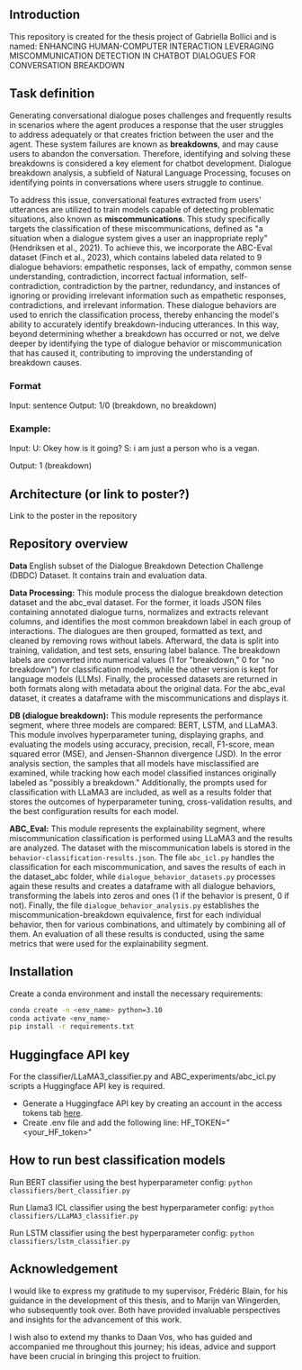 ## Introduction
This repository is created for the thesis project of Gabriella Bollici and is named:
ENHANCING HUMAN-COMPUTER INTERACTION LEVERAGING MISCOMMUNICATION DETECTION IN CHATBOT DIALOGUES FOR CONVERSATION BREAKDOWN

## Task definition
Generating conversational dialogue poses challenges and frequently results in scenarios where the agent produces a response that the user struggles to address adequately or that creates friction between the user and the agent. These system failures are known as **breakdowns**, and may cause users to abandon the conversation. Therefore, identifying and solving these breakdowns is considered a key element for chatbot development. Dialogue breakdown analysis, a subfield of Natural Language Processing, focuses on identifying points in conversations where users struggle to continue. 

To address this issue, conversational features extracted from users' utterances are utilized to train models capable of detecting problematic situations, also known as **miscommunications**. This study specifically targets the classification of these miscommunications, defined as "a situation when a dialogue system gives a user an inappropriate reply" (Hendriksen et al., 2021). To achieve this, we incorporate the ABC-Eval dataset (Finch et al., 2023), which contains labeled data related to 9 dialogue behaviors: empathetic responses, lack of empathy, common sense understanding, contradiction, incorrect factual information, self-contradiction, contradiction by the partner, redundancy, and instances of ignoring or providing irrelevant information such as empathetic responses, contradictions, and irrelevant information. These dialogue behaviors are used to enrich the classification process, thereby enhancing the model's ability to accurately identify breakdown-inducing utterances. In this way, beyond determining whether a breakdown has occurred or not, we delve deeper by identifying the type of dialogue behavior or miscommunication that has caused it, contributing to improving the understanding of breakdown causes.

### Format
Input: sentence
Output: 1/0 (breakdown, no breakdown)

### Example:
Input: U: Okey how is it going? S: i am just a person who is a vegan. 

Output: 1 (breakdown)

## Architecture (or link to poster?)
Link to the poster in the repository

## Repository overview
**Data** English subset of the Dialogue Breakdown Detection Challenge (DBDC) Dataset. It contains train and evaluation data. 

**Data Processing:** This module process the dialogue breakdown detection dataset and the abc_eval dataset. For the former, it loads JSON files containing annotated dialogue turns, normalizes and extracts relevant columns, and identifies the most common breakdown label in each group of interactions. The dialogues are then grouped, formatted as text, and cleaned by removing rows without labels. Afterward, the data is split into training, validation, and test sets, ensuring label balance. The breakdown labels are converted into numerical values (1 for "breakdown," 0 for "no breakdown") for classification models, while the other version is kept for language models (LLMs). Finally, the processed datasets are returned in both formats along with metadata about the original data. For the abc_eval dataset, it creates a dataframe with the miscommunications and displays it. 

**DB (dialogue breakdown):** This module represents the performance segment, where three models are compared: BERT, LSTM, and LLaMA3. This module involves hyperparameter tuning, displaying graphs, and evaluating the models using accuracy, precision, recall, F1-score, mean squared error (MSE), and Jensen-Shannon divergence (JSD). In the error analysis section, the samples that all models have misclassified are examined, while tracking how each model classified instances originally labeled as "possibly a breakdown." Additionally, the prompts used for classification with LLaMA3 are included, as well as a results folder that stores the outcomes of hyperparameter tuning, cross-validation results, and the best configuration results for each model.

**ABC_Eval:** This module represents the explainability segment, where miscommunication classification is performed using LLaMA3 and the results are analyzed. The dataset with the miscommunication labels is stored in the `behavior-classification-results.json`. The file `abc_icl.py` handles the classification for each miscommunication, and saves the results of each in the dataset_abc folder, while `dialogue_behavior_datasets.py` processes again these results and creates a dataframe with all dialogue behaviors, transforming the labels into zeros and ones (1 if the behavior is present, 0 if not). Finally, the file `dialogue_behavior_analysis.py` establishes the miscommunication-breakdown equivalence, first for each individual behavior, then for various combinations, and ultimately by combining all of them. An evaluation of all these results is conducted, using the same metrics that were used for the explainability segment. 


## Installation

Create a conda environment and install the necessary requirements:
```bash
conda create -n <env_name> python=3.10
conda activate <env_name>
pip install -r requirements.txt
```

## Huggingface API key
For the classifier/LLaMA3_classifier.py and ABC_experiments/abc_icl.py scripts a Huggingface API key is required.
- Generate a Huggingface API key by creating an account in the access tokens tab [here](https://huggingface.co/settings/tokens).
- Create .env file and add the following line:
HF_TOKEN="<your_HF_token>"

## How to run best classification models
Run BERT classifier using the best hyperparameter config:
`python classifiers/bert_classifier.py`

Run Llama3 ICL classifier using the best hyperparameter config:
`python classifiers/LLaMA3_classifier.py`

Run LSTM classifier using the best hyperparameter config:
`python classifiers/lstm_classifier.py`

## Acknowledgement
I would like to express my gratitude to my supervisor, Frédéric Blain, for his guidance in the development of this thesis, and to Marijn van Wingerden, who subsequently took over. Both have provided invaluable perspectives and insights for the advancement of this work. 

I wish also to extend my thanks to Daan Vos, who has guided and accompanied me throughout this journey; his ideas, advice and support have been crucial in bringing this project to fruition. 